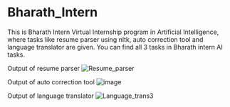 # Bharath_Intern
This is Bharath Intern Virtual Internship program in Artificial Intelligence, where tasks like resume parser using nltk, auto correction tool and language translator are given. You can find all 3 tasks in Bharath intern AI tasks.

Output of resume parser
![Resume_parser](https://github.com/LaliteshBattula/Bharath_Intern/assets/127239215/56e9b301-207f-4608-93e5-30bf67a8e932)

Output of auto correction tool
![image](https://github.com/LaliteshBattula/Bharath_Intern/assets/127239215/32c51035-077b-43f7-ba20-129aa3663a38)

Output of language translator
![Language_trans3](https://github.com/LaliteshBattula/Bharath_Intern/assets/127239215/972d45c6-7274-40b3-a8d3-85c76e850dd3)
